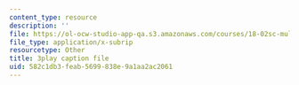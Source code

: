 ```yaml
---
content_type: resource
description: ''
file: https://ol-ocw-studio-app-qa.s3.amazonaws.com/courses/18-02sc-multivariable-calculus-fall-2010/582c1db3feab5699838e9a1aa2ac2061_jUrPIbJWpOA.vtt
file_type: application/x-subrip
resourcetype: Other
title: 3play caption file
uid: 582c1db3-feab-5699-838e-9a1aa2ac2061
---
```

